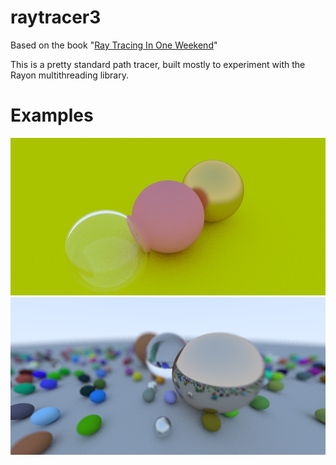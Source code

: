 # raytracer3
Based on the book "[Ray Tracing In One Weekend](https://www.amazon.com/gp/product/B01B5AODD8/)"

This is a pretty standard path tracer, built mostly to experiment with the Rayon multithreading library.

# Examples
![Three balls on another ball](examples/three-balls.jpg)
![Focus blur](examples/focus-blur.png)

